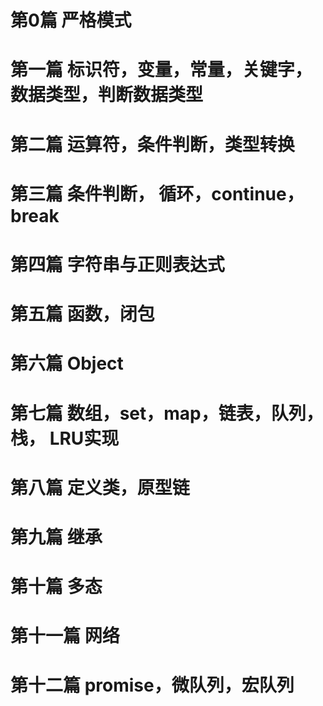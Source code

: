 # 第0篇 严格模式

# 第一篇 标识符，变量，常量，关键字，数据类型，判断数据类型

# 第二篇 运算符，条件判断，类型转换

# 第三篇 条件判断， 循环，continue， break

# 第四篇  字符串与正则表达式

# 第五篇 函数，闭包

# 第六篇 Object

# 第七篇 数组，set，map，链表，队列，栈， LRU实现

# 第八篇 定义类，原型链

# 第九篇  继承

# 第十篇 多态

# 第十一篇 网络

# 第十二篇 promise，微队列，宏队列